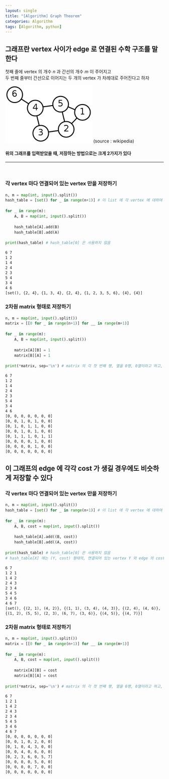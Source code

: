 ```yaml
---
layout: single
title: "[Algorithm] Graph Theorem"
categories: Algorithm
tags: [Algorithm, python]
---
```



## 그래프란 vertex 사이가 edge 로 연결된 수학 구조를 말한다
첫째 줄에 vertex 의 개수 $n$ 과 간선의 개수 $m$ 이 주어지고 <br>
두 번째 줄부터 간선으로 이어지는 두 개의 vertex 가 차례대로 주어진다고 하자 <br>

<img src="/assets/img/Graph.png"> (source : wikipedia)

#### 위의 그래프를 입력받았을 때, 저장하는 방법으로는 크게 2가지가 있다 <br>

<hr> <br>

### 각 vertex 마다 연결되어 있는 vertex 만을 저장하기


```python
n, m = map(int, input().split())
hash_table = [set() for _ in range(n+1)] # 이 list 에 각 vertex 에 대하여 어떤 vertex 와 연결되어 있는지 set 으로 저장한다.

for _ in range(m):
    A, B = map(int, input().split())
    
    hash_table[A].add(B)
    hash_table[B].add(A)

print(hash_table) # hash_table[0] 은 사용하지 않음
```

    6 7
    1 2
    1 4
    2 4
    2 3
    5 4
    3 4
    4 6
    [set(), {2, 4}, {1, 3, 4}, {2, 4}, {1, 2, 3, 5, 6}, {4}, {4}]
    

### 2차원 matrix 형태로 저장하기


```python
n, m = map(int, input().split())
matrix = [[0 for _ in range(n+1)] for __ in range(m+1)]

for _ in range(m):
    A, B = map(int, input().split())
    
    matrix[A][B] = 1
    matrix[B][A] = 1
    
print(*matrix, sep='\n') # matrix 의 각 첫 번째 행, 열을 0행, 0열이라고 하고, 0행, 0열은 사용하지 않음
```

    6 7
    1 2
    1 4
    2 4
    2 3
    5 4
    3 4
    4 6
    [0, 0, 0, 0, 0, 0, 0]
    [0, 0, 1, 0, 1, 0, 0]
    [0, 1, 0, 1, 1, 0, 0]
    [0, 0, 1, 0, 1, 0, 0]
    [0, 1, 1, 1, 0, 1, 1]
    [0, 0, 0, 0, 1, 0, 0]
    [0, 0, 0, 0, 1, 0, 0]
    [0, 0, 0, 0, 0, 0, 0]
    

## 이 그래프의 edge 에 각각 cost 가 생길 경우에도 비슷하게 저장할 수 있다

### 각 vertex 마다 연결되어 있는 vertex 만을 저장하기


```python
n, m = map(int, input().split())
hash_table = [set() for _ in range(n+1)] # 이 list 에 각 vertex 에 대하여 어떤 vertex 와 연결되어 있는지 set 으로 저장한다.

for _ in range(m):
    A, B, cost = map(int, input().split())
    
    hash_table[A].add((B, cost))
    hash_table[B].add((A, cost))

print(hash_table) # hash_table[0] 은 사용하지 않음
# hash_table[X] 에는 (Y, cost) 형태의, 연결되어 있는 vertex Y 와 edge 의 cost 가 저장되어 있다
```

    6 7
    1 2 1
    1 4 2
    2 4 3
    2 3 4
    5 4 5
    3 4 6
    4 6 7
    [set(), {(2, 1), (4, 2)}, {(1, 1), (3, 4), (4, 3)}, {(2, 4), (4, 6)}, {(1, 2), (5, 5), (2, 3), (6, 7), (3, 6)}, {(4, 5)}, {(4, 7)}]
    

### 2차원 matrix 형태로 저장하기


```python
n, m = map(int, input().split())
matrix = [[0 for _ in range(n+1)] for __ in range(m+1)]

for _ in range(m):
    A, B, cost = map(int, input().split())
    
    matrix[A][B] = cost
    matrix[B][A] = cost
    
print(*matrix, sep='\n') # matrix 의 각 첫 번째 행, 열을 0행, 0열이라고 하고, 0행, 0열은 사용하지 않음
```

    6 7
    1 2 1
    1 4 2
    2 4 3
    2 3 4
    5 4 5
    3 4 6
    4 6 7
    [0, 0, 0, 0, 0, 0, 0]
    [0, 0, 1, 0, 2, 0, 0]
    [0, 1, 0, 4, 3, 0, 0]
    [0, 0, 4, 0, 6, 0, 0]
    [0, 2, 3, 6, 0, 5, 7]
    [0, 0, 0, 0, 5, 0, 0]
    [0, 0, 0, 0, 7, 0, 0]
    [0, 0, 0, 0, 0, 0, 0]
    
